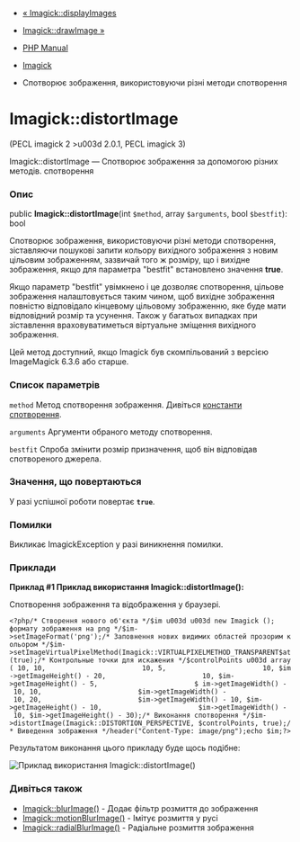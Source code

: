 - [« Imagick::displayImages](imagick.displayimages.md)
- [Imagick::drawImage »](imagick.drawimage.md)

- [PHP Manual](index.md)
- [Imagick](class.imagick.md)
- Спотворює зображення, використовуючи різні методи спотворення

# Imagick::distortImage

(PECL imagick 2 \>u003d 2.0.1, PECL imagick 3)

Imagick::distortImage — Спотворює зображення за допомогою різних методів.
спотворення

### Опис

public **Imagick::distortImage**(int `$method`, array `$arguments`, bool
`$bestfit`): bool

Спотворює зображення, використовуючи різні методи спотворення, зіставляючи
пошукові запити кольору вихідного зображення з новим цільовим
зображенням, зазвичай того ж розміру, що і вихідне зображення, якщо
для параметра "bestfit" встановлено значення **true**.

Якщо параметр "bestfit" увімкнено і це дозволяє спотворення, цільове
зображення налаштовується таким чином, щоб вихідне зображення
повністю відповідало кінцевому цільовому зображенню, яке буде
мати відповідний розмір та усунення. Також у багатьох випадках при
зіставлення враховуватиметься віртуальне зміщення вихідного
зображення.

Цей метод доступний, якщо Imagick був скомпільований з версією
ImageMagick 6.3.6 або старше.

### Список параметрів

`method`
Метод спотворення зображення. Дивіться [константи
спотворення](imagick.constants.md#imagick.constants.distortion).

`arguments`
Аргументи обраного методу спотворення.

`bestfit`
Спроба змінити розмір призначення, щоб він відповідав
спотвореного джерела.

### Значення, що повертаються

У разі успішної роботи повертає **`true`**.

### Помилки

Викликає ImagickException у разі виникнення помилки.

### Приклади

**Приклад #1 Приклад використання **Imagick::distortImage()**:**

Спотворення зображення та відображення у браузері.

` <?php/* Створення нового об'єкта */$im u003d u003d new Imagick (); формату зображення на png */$im->setImageFormat('png');/* Заповнення нових видимих областей прозорим кольором */$im->setImageVirtualPixelMethod(Imagick::VIRTUALPIXELMETHOD_TRANSPARENT$at (true);/* Контрольные точки для искажения */$controlPoints u003d array( 10, 10,                        10, 5,                        10, $im->getImageHeight() - 20,                        10, $im->getImageHeight() - 5,                        $ im->getImageWidth() - 10, 10,                        $im->getImageWidth() - 10, 20,                        $im->getImageWidth() - 10, $im->getImageHeight() - 10,                        $im->getImageWidth() - 10, $im->getImageHeight() - 30);/* Виконання спотворення */$im->distortImage(Imagick::DISTORTION_PERSPECTIVE, $controlPoints, true);/* Виведення зображення */header("Content-Type: image/png");echo $im;?> `

Результатом виконання цього прикладу буде щось подібне:

![Приклад використання
Imagick::distortImage()](images/c0d23d2d6769e53e24a1b3136c064577-distortImage.png)

### Дивіться також

- [Imagick::blurImage()](imagick.blurimage.md) - Додає фільтр
розмиття до зображення
- [Imagick::motionBlurImage()](imagick.motionblurimage.md) -
Імітує розмиття у русі
- [Imagick::radialBlurImage()](imagick.radialblurimage.md) -
Радіальне розмиття зображення
